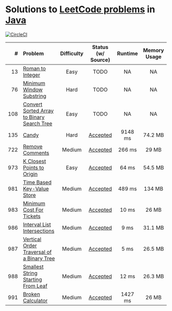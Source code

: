 # Solutions to [LeetCode problems](https://leetcode.com/problemset/all/) in [Java](https://www.java.com)

[![CircleCI](https://circleci.com/gh/aa8y/leetcode-java.svg?style=svg)](https://circleci.com/gh/aa8y/leetcode-java)

| #    | Problem  |  Difficulty  |  Status (w/ Source) | Runtime | Memory Usage |
|-----:|:---------|:------------:|:-------------------:|:-------:|:------------:|
|   13 | [Roman to Integer](https://leetcode.com/problems/roman-to-integer/) | Easy | TODO | NA | NA |
|   76 | [Minimum Window Substring](https://leetcode.com/problems/minimum-window-substring/) | Hard | TODO | NA | NA |
|  108 | [Convert Sorted Array to Binary Search Tree](https://leetcode.com/problems/convert-sorted-array-to-binary-search-tree/) | Easy | TODO | NA | NA |
|  135 | [Candy](https://leetcode.com/problems/candy/) | Hard | [Accepted](https://github.com/aa8y/leetcode-java/blob/master/src/main/java/co/aa8y/leetcode/Candy.java) | 9148 ms | 74.2 MB |
|  722 | [Remove Comments](https://leetcode.com/problems/remove-comments/) | Medium | [Accepted](https://github.com/aa8y/leetcode-java/blob/master/src/main/java/co/aa8y/leetcode/RemoveComments.java) | 266 ms | 29 MB |
|  973 | [K Closest Points to Origin](https://leetcode.com/contest/weekly-contest-119/problems/k-closest-points-to-origin/) | Easy | [Accepted](https://github.com/aa8y/leetcode-java/blob/master/src/main/java/co/aa8y/leetcode/KClosestPointsToOrigin.java) | 64 ms | 54.5 MB |
|  981 | [Time Based Key-Value Store](https://leetcode.com/contest/weekly-contest-121/problems/time-based-key-value-store) | Medium | [Accepted](https://github.com/aa8y/leetcode-java/blob/master/src/main/java/co/aa8y/leetcode/TimeBasedKeyValueStore.java) | 489 ms | 134 MB |
|  983 | [Minimum Cost For Tickets](https://leetcode.com/contest/weekly-contest-121/problems/minimum-cost-for-tickets/) | Medium | [Accepted](https://github.com/aa8y/leetcode-java/blob/master/src/main/java/co/aa8y/leetcode/MinimumCostForTickets.java) | 10 ms | 26 MB |
|  986 | [Interval List Intersections](https://leetcode.com/contest/weekly-contest-122/problems/interval-list-intersections/) | Medium | [Accepted](https://github.com/aa8y/leetcode-java/blob/master/src/main/java/co/aa8y/leetcode/IntervalListIntersections.java) | 9 ms | 31.1 MB |
|  987 | [Vertical Order Traversal of a Binary Tree](https://leetcode.com/contest/weekly-contest-122/problems/vertical-order-traversal-of-a-binary-tree/) | Medium | [Accepted](https://github.com/aa8y/leetcode-java/blob/master/src/main/java/co/aa8y/leetcode/VerticalOrderTraversalOfBinaryTree.java) | 5 ms | 26.5 MB |
|  988 | [Smallest String Starting From Leaf](https://leetcode.com/problems/smallest-string-starting-from-leaf/) | Medium | [Accepted](https://github.com/aa8y/leetcode-java/blob/master/src/main/java/co/aa8y/leetcode/SmallestStringStartingFromLeaf.java) | 12 ms | 26.3 MB |
|  991 | [Broken Calculator](https://leetcode.com/contest/weekly-contest-123/problems/broken-calculator/) | Medium | [Accepted](https://github.com/aa8y/leetcode-java/blob/master/src/main/java/co/aa8y/leetcode/BrokenCalculator.java) | 1427 ms | 26 MB |
